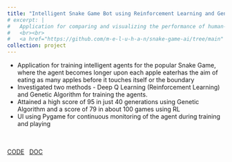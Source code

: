 ```yaml
---
title: "Intelligent Snake Game Bot using Reinforcement Learning and Genetic Algorithm"
# excerpt: |
#   Application for comparing and visualizing the performance of human-level competent agents for the classical snake game, where the agent were trained using two methods - Deep Q Learning (Reinforcement Learning) and Genetic Algorithm",
#   <br><br>
#   <a href="https://github.com/m-e-l-u-h-a-n/snake-game-ai/tree/main" class="btn btn-primary">CODE</a> &nbsp; <a href="https://drive.google.com/file/d/1ElHr0gFhSCtfrTsFnOGTE_fCfEY180UV/view?usp=sharing" class="btn btn-primary">DOC</a>
collection: project
---
```


- Application for training intelligent agents for the popular Snake Game, where the agent becomes longer upon each apple eaterhas the aim of eating as many apples before it touches itself or the boundary
- Investigated two methods - Deep Q Learning (Reinforcement Learning) and Genetic Algorithm for training the agents.
- Attained a high score of 95 in just 40 generations using Genetic Algorithm and a score of 79 in about 100 games using RL
- UI using Pygame for continuous monitoring of the agent during training and playing
<!-- <br> -->
<!-- ![Graph Image](assets/images/graph.jpeg) -->
<br><br>
<a href="https://github.com/m-e-l-u-h-a-n/snake-game-ai/tree/main" class="btn btn-primary">CODE</a> &nbsp; <a href="https://drive.google.com/file/d/1ElHr0gFhSCtfrTsFnOGTE_fCfEY180UV/view?usp=sharing" class="btn btn-primary">DOC</a>


